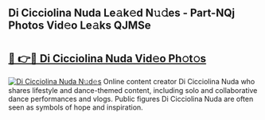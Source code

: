 ## Di Cicciolina Nuda Le𝚊k𝚎d N𝚞𝚍es - Part-NQj Photos Vid𝚎o Le𝚊ks QJMSe

# <h2><a href="http://fbeyfdz.evod.top/?m=Di+Cicciolina+Nuda">🔗 👉🔴 Di Cicciolina Nuda Vid𝚎o Ph𝚘t𝚘s</a></h2>

[![Di Cicciolina Nuda N𝚞d𝚎s](https://i.imgur.com/8V9OHl7.gif)](http://fbeyfdz.evod.top/?m=Di+Cicciolina+Nuda)
Online content creator Di Cicciolina Nuda who shares lifestyle and dance-themed content, including solo and collaborative dance performances and vlogs. Public figures Di Cicciolina Nuda are often seen as symbols of hope and inspiration. 
